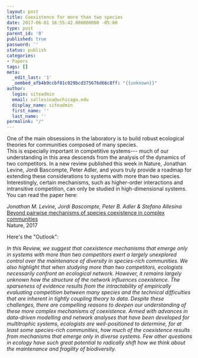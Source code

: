 ```yaml
---
layout: post
title: Coexistence for more than two species
date: 2017-06-01 16:55:42.000000000 -05:00
type: post
parent_id: '0'
published: true
password: ''
status: publish
categories:
- Papers
tags: []
meta:
  _edit_last: '1'
  _oembed_afb4b9ccbf81c029bcd375676d66c8ff: "{{unknown}}"
author:
  login: siteadmin
  email: sallesina@uchicago.edu
  display_name: siteadmin
  first_name: ''
  last_name: ''
permalink: "/"
---
```

<p>One of the main obsessions in the laboratory is to build robust ecological theories for communities composed of many species.<br />
This is especially important in competitive systems---
much of our&nbsp; understanding in this area descends from the analysis of the dynamics of two competitors.  
In a new review published this week in Nature, Jonathan Levine, Jordi Bascompte, Peter Adler, and yours truly provide a roadmap for extending these considerations to systems with more than two species.  
Interestingly, certain mechanisms, such as higher-order interactions and intransitive competition, can only be studied in high-dimensional systems.  
You can read the paper here:

_Jonathan M. Levine, Jordi Bascompte, Peter B. Adler & Stefano Allesina_  
[Beyond pairwise mechanisms of species coexistence in complex communities](https://www.nature.com/nature/journal/v546/n7656/full/nature22898.html)  
Nature, 2017

Here's the "Outlook":

_In this Review, we suggest that coexistence mechanisms that emerge only in systems with more than two competitors exert a largely unexplored control over the maintenance of diversity in species-rich communities. We also highlight that when studying more than two competitors, ecologists necessarily confront an ecological network. However, it remains largely unknown how the structure of the network influences coexistence. The sparseness of evidence results from the intractability of empirically evaluating competition between many species and the technical difficulties that are inherent in tightly coupling theory to data. Despite these challenges, there are compelling reasons to deepen our understanding of these more complex mechanisms of coexistence. Armed with advances in data-driven modelling and network analyses that have been developed for multitrophic systems, ecologists are well-positioned to determine, for at least some species-rich communities, how much of the coexistence results from mechanisms that emerge only in diverse systems. Few other questions in ecology have such great potential to radically shift how we think about the maintenance and fragility of biodiversity._

<script src="https://d1bxh8uas1mnw7.cloudfront.net/assets/embed.js" type="text/javascript"></script>

